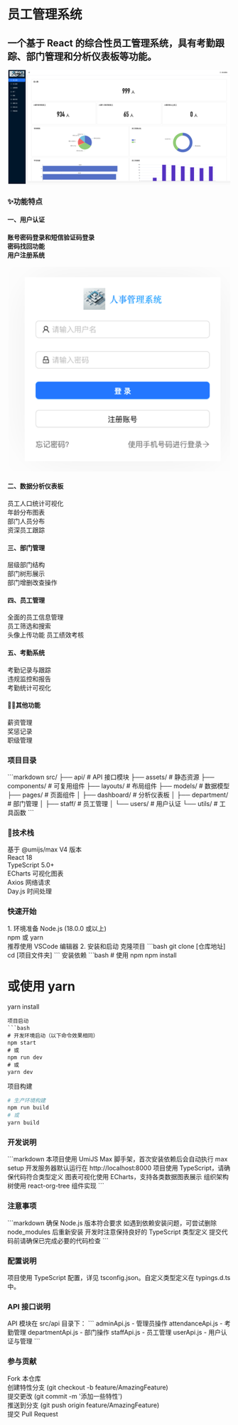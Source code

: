 <h1>员工管理系统</h1>

<h2>一个基于 React 的综合性员工管理系统，具有考勤跟踪、部门管理和分析仪表板等功能。</h2>

<div align="center">
  <img src="src/assets/img/dashboard.jpg" width="500" alt="主页面">
</div>


<h3>✨功能特点</h3>

<h4>一、用户认证<h4>
<div >
账号密码登录和短信验证码登录<br/>
密码找回功能<br/>
用户注册系统
</div>
<br>
<div align="center">
<img src="src/assets/img/login.jpg" width="500" alt="登录界面截图">
</div>


<h4>二、数据分析仪表板</h4>
<div>
员工人口统计可视化<br/>
年龄分布图表<br/>
部门人员分布<br/>
资深员工跟踪
</div>

<h4>三、部门管理</h4>
<div>
层级部门结构<br/>
部门树形展示<br/>
部门增删改查操作
</div>

<h4>四、员工管理</h4>
<div>
全面的员工信息管理<br/>
员工筛选和搜索<br/>
头像上传功能
员工绩效考核
</div>

<h4>五、考勤系统</h4>
<div>
考勤记录与跟踪<br/>
违规监控和报告<br/>
考勤统计可视化
</div>

<h4>👋🏻其他功能</h4>
<div>
薪资管理<br/>
奖惩记录<br/>
职级管理
</div>

<h3>项目目录</h3>
```markdown
src/
├── api/                 # API 接口模块
├── assets/             # 静态资源
├── components/         # 可复用组件
├── layouts/            # 布局组件
├── models/            # 数据模型
├── pages/             # 页面组件
│   ├── dashboard/     # 分析仪表板
│   ├── department/    # 部门管理
│   ├── staff/         # 员工管理
│   └── users/         # 用户认证
└── utils/             # 工具函数
```
<h3>🤖技术栈</h3>
基于 @umijs/max V4 版本<br/>
React 18<br/>
TypeScript 5.0+<br/>
ECharts 可视化图表<br/>
Axios 网络请求<br/>
Day.js 时间处理<br/>

<h3>快速开始</h3>
1. 环境准备
Node.js (18.0.0 或以上)<br/>
npm 或 yarn<br/>
推荐使用 VSCode 编辑器
2. 安装和启动
克隆项目
```bash
git clone [仓库地址]
cd [项目文件夹]
```
安装依赖
```bash
# 使用 npm
npm install

# 或使用 yarn
yarn install
```
项目启动
```bash
# 开发环境启动（以下命令效果相同）
npm start
# 或
npm run dev
# 或
yarn dev
```
项目构建
```bash
# 生产环境构建
npm run build
# 或
yarn build
```

<h3>开发说明</h3>
```markdown
本项目使用 UmiJS Max 脚手架，首次安装依赖后会自动执行 max setup
开发服务器默认运行在 http://localhost:8000
项目使用 TypeScript，请确保代码符合类型定义
图表可视化使用 ECharts，支持各类数据图表展示
组织架构树使用 react-org-tree 组件实现
```
<h3>注意事项</h3>
```markdown
确保 Node.js 版本符合要求
如遇到依赖安装问题，可尝试删除 node_modules 后重新安装
开发时注意保持良好的 TypeScript 类型定义
提交代码前请确保已完成必要的代码检查
```
<h3>配置说明</h3>
项目使用 TypeScript 配置，详见 tsconfig.json。自定义类型定义在 typings.d.ts 中。

<h3>API 接口说明</h3>
API 模块在 src/api 目录下：
```
adminApi.js - 管理员操作
attendanceApi.js - 考勤管理
departmentApi.js - 部门操作
staffApi.js - 员工管理
userApi.js - 用户认证与管理
```
<h3>参与贡献</h3>
Fork 本仓库</br>
创建特性分支 (git checkout -b feature/AmazingFeature)</br>
提交更改 (git commit -m '添加一些特性')</br>
推送到分支 (git push origin feature/AmazingFeature)</br>
提交 Pull Request</br>


